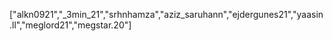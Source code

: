 ["alkn0921","_3min_21","srhnhamza","aziz_saruhann","ejdergunes21","yaasin.ll","meglord21","megstar.20"]
